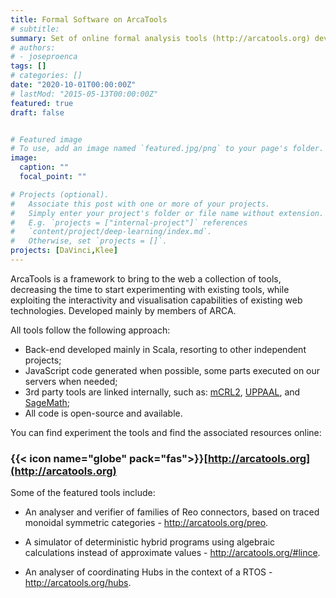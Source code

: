 ```yaml
---
title: Formal Software on ArcaTools
# subtitle: 
summary: Set of online formal analysis tools (http://arcatools.org) developed together with [Arca](http://arca.di.uminho.pt) members, within the [DaVinci](http://davinci.di.uminho.pt) and [KLEE](http://klee.di.uminho.pt) projects.
# authors:
# - joseproenca
tags: []
# categories: []
date: "2020-10-01T00:00:00Z"
# lastMod: "2015-05-13T00:00:00Z"
featured: true
draft: false


# Featured image
# To use, add an image named `featured.jpg/png` to your page's folder. 
image:
  caption: ""
  focal_point: ""

# Projects (optional).
#   Associate this post with one or more of your projects.
#   Simply enter your project's folder or file name without extension.
#   E.g. `projects = ["internal-project"]` references 
#   `content/project/deep-learning/index.md`.
#   Otherwise, set `projects = []`.
projects: [DaVinci,Klee]
---
```


ArcaTools is a framework to bring to the web a collection of tools, decreasing the time to start experimenting with existing tools, while exploiting the interactivity and visualisation capabilities of existing web technologies. Developed mainly by members of ARCA.

All tools follow the following approach:

- Back-end developed mainly in Scala, resorting to other independent projects;
- JavaScript code generated when possible, some parts executed on our servers when needed;
- 3rd party tools are linked internally, such as: [mCRL2](https://mcrl2.org), [UPPAAL](http://uppaal.org), and [SageMath](https://www.sagemath.org);
- All code is open-source and available.

You can find experiment the tools and find the associated resources online:

### {{< icon name="globe" pack="fas">}}[http://arcatools.org](http://arcatools.org)

Some of the featured tools include:

- An analyser and verifier of families of Reo connectors, based on traced monoidal symmetric categories - http://arcatools.org/preo.

- A simulator of deterministic hybrid programs using algebraic calculations instead of approximate values - http://arcatools.org/#lince.

 - An analyser of coordinating Hubs in the context of a RTOS - http://arcatools.org/hubs.
